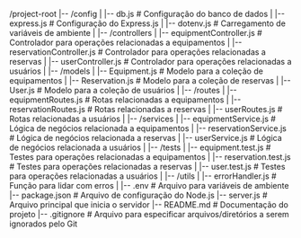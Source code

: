 /project-root
|-- /config
|   |-- db.js         # Configuração do banco de dados
|   |-- express.js    # Configuração do Express.js
|   |-- dotenv.js     # Carregamento de variáveis de ambiente
|
|-- /controllers
|   |-- equipmentController.js  # Controlador para operações relacionadas a equipamentos
|   |-- reservationController.js  # Controlador para operações relacionadas a reservas
|   |-- userController.js  # Controlador para operações relacionadas a usuários
|
|-- /models
|   |-- Equipment.js  # Modelo para a coleção de equipamentos
|   |-- Reservation.js  # Modelo para a coleção de reservas
|   |-- User.js  # Modelo para a coleção de usuários
|
|-- /routes
|   |-- equipmentRoutes.js  # Rotas relacionadas a equipamentos
|   |-- reservationRoutes.js  # Rotas relacionadas a reservas
|   |-- userRoutes.js  # Rotas relacionadas a usuários
|
|-- /services
|   |-- equipmentService.js  # Lógica de negócios relacionada a equipamentos
|   |-- reservationService.js  # Lógica de negócios relacionada a reservas
|   |-- userService.js  # Lógica de negócios relacionada a usuários
|
|-- /tests
|   |-- equipment.test.js  # Testes para operações relacionadas a equipamentos
|   |-- reservation.test.js  # Testes para operações relacionadas a reservas
|   |-- user.test.js  # Testes para operações relacionadas a usuários
|
|-- /utils
|   |-- errorHandler.js  # Função para lidar com erros
|
|-- .env               # Arquivo para variáveis de ambiente
|-- package.json       # Arquivo de configuração do Node.js
|-- server.js          # Arquivo principal que inicia o servidor
|-- README.md          # Documentação do projeto
|-- .gitignore         # Arquivo para especificar arquivos/diretórios a serem ignorados pelo Git
